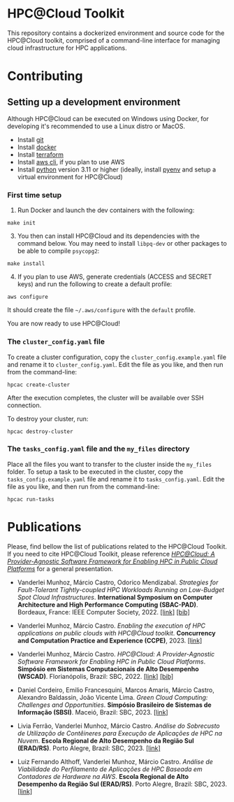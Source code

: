 # HPC@Cloud Toolkit

This repository contains a dockerized environment and source code for the
HPC@Cloud toolkit, comprised of a command-line interface for managing cloud infrastructure  for HPC applications.

# Contributing

## Setting up a development environment

Although HPC@Cloud can be executed on Windows using Docker, for developing it's
recommended to use a Linux distro or MacOS.

- Install [git](https://git-scm.com/)
- Install [docker](https://www.docker.com/)
- Install [terraform](https://developer.hashicorp.com/terraform/install?product_intent=terraform)
- Install [aws cli](https://docs.aws.amazon.com/cli/latest/userguide/getting-started-install.html), if you plan to use AWS
- Install [python](https://www.python.org/downloads/) version 3.11 or higher (ideally, install [pyenv](https://github.com/pyenv/pyenv#installation) and setup a virtual environment for HPC@Cloud)

### First time setup

1. Run Docker and launch the dev containers with the following:

```shell
make init
```

3. You then can install HPC@Cloud and its dependencies with the command below. You may need to install `libpq-dev` or other packages to be able to compile `psycopg2`:

```shell
make install
```

4. If you plan to use AWS, generate credentials (ACCESS and SECRET keys) and run the following to create a default profile:

```shell
aws configure
```

It should create the file `~/.aws/configure` with the `default` profile.

You are now ready to use HPC@Cloud!

### The `cluster_config.yaml` file

To create a cluster configuration, copy the `cluster_config.example.yaml` file
and rename it to `cluster_config.yaml`. Edit the file as you like, and then run
from the command-line:

```shell
hpcac create-cluster
```

After the execution completes, the cluster will be available over SSH
connection.

To destroy your cluster, run:

```shell
hpcac destroy-cluster
```

### The `tasks_config.yaml` file and the `my_files` directory

Place all the files you want to transfer to the cluster inside the `my_files` folder.
To setup a task to be executed in the cluster, copy the `tasks_config.example.yaml` file
and rename it to `tasks_config.yaml`. Edit the file as you like, and then run
from the command-line:

```shell
hpcac run-tasks
```

# Publications

Please, find bellow the list of publications related to the HPC@Cloud Toolkit. If you need to cite HPC@Cloud Toolkit, please reference [*HPC@Cloud: A Provider-Agnostic Software Framework for Enabling HPC in Public Cloud Platforms*](https://doi.org/10.5753/wscad.2022.226528) for a general presentation.

- Vanderlei Munhoz, Márcio Castro, Odorico Mendizabal. *Strategies for Fault-Tolerant Tightly-coupled HPC Workloads Running on Low-Budget Spot Cloud Infrastructures*. **International Symposium on Computer Architecture and High Performance Computing (SBAC-PAD)**. Bordeaux, France: IEEE Computer Society, 2022. [[link]](https://doi.org/10.1109/SBAC-PAD55451.2022.00037) [[bib]](http://www.inf.ufsc.br/~marcio.castro/bibs/2022_sbacpad.bib)

- Vanderlei Munhoz, Márcio Castro. *Enabling the execution of HPC applications on public clouds with HPC@Cloud toolkit*. **Concurrency and Computation Practice and Experience (CCPE)**, 2023. [[link]](https://doi.org/10.1002/cpe.7976)

- Vanderlei Munhoz, Márcio Castro. *HPC@Cloud: A Provider-Agnostic Software Framework for Enabling HPC in Public Cloud Platforms*. **Simpósio em Sistemas Computacionais de Alto Desempenho (WSCAD)**. Florianópolis, Brazil: SBC, 2022. [[link]](https://doi.org/10.5753/wscad.2022.226528) [[bib]](http://www.inf.ufsc.br/~marcio.castro/bibs/2022_wscad.bib)

- Daniel Cordeiro, Emilio Francesquini, Marcos Amaris, Márcio Castro, Alexandro Baldassin, João Vicente Lima. *Green Cloud Computing: Challenges and Opportunities*. **Simpósio Brasileiro de Sistemas de Informação (SBSI)**. Maceió, Brazil: SBC, 2023. [[link]](http://dx.doi.org/10.5753/sbsi_estendido.2023.229291)

- Livia Ferrão, Vanderlei Munhoz, Márcio Castro. *Análise do Sobrecusto de Utilização de Contêineres para Execução de Aplicações de HPC na Nuvem*. **Escola Regional de Alto Desempenho da Região Sul (ERAD/RS)**. Porto Alegre, Brazil: SBC, 2023. [[link]](http://dx.doi.org/10.5753/eradrs.2023.229787)

- Luiz Fernando Althoff, Vanderlei Munhoz, Márcio Castro. *Análise de Viabilidade do Perfilamento de Aplicações de HPC Baseada em Contadores de Hardware na AWS*. **Escola Regional de Alto Desempenho da Região Sul (ERAD/RS)**. Porto Alegre, Brazil: SBC, 2023. [[link]](http://dx.doi.org/10.5753/eradrs.2023.230088)
